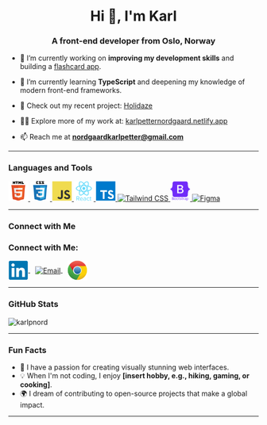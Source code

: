 <h1 align="center">Hi 👋, I'm Karl</h1>
<h3 align="center">A front-end developer from Oslo, Norway</h3>

- 🔭 I’m currently working on **improving my development skills** and building a [flashcard app](#).

- 🌱 I’m currently learning **TypeScript** and deepening my knowledge of modern front-end frameworks.

- 🚀 Check out my recent project: [Holidaze](https://holidaze-karlpnord.netlify.app/)  

- 👨‍💻 Explore more of my work at: [karlpetternordgaard.netlify.app](https://karlpnordportfolio.netlify.app/)  

- 📫 Reach me at **nordgaardkarlpetter@gmail.com**

---

### **Languages and Tools**
<p align="left">
  <!-- Existing tools -->
  <a href="https://developer.mozilla.org/en-US/docs/Web/HTML" target="_blank" rel="noreferrer">
    <img src="https://raw.githubusercontent.com/devicons/devicon/master/icons/html5/html5-original-wordmark.svg" alt="HTML5" width="40" height="40"/>
  </a>
  <a href="https://www.w3schools.com/css/" target="_blank" rel="noreferrer">
    <img src="https://raw.githubusercontent.com/devicons/devicon/master/icons/css3/css3-original-wordmark.svg" alt="CSS3" width="40" height="40"/>
  </a>
  <a href="https://developer.mozilla.org/en-US/docs/Web/JavaScript" target="_blank" rel="noreferrer">
    <img src="https://raw.githubusercontent.com/devicons/devicon/master/icons/javascript/javascript-original.svg" alt="JavaScript" width="40" height="40"/>
  </a>
  <!-- Updated tools -->
  <a href="https://reactjs.org/" target="_blank" rel="noreferrer">
    <img src="https://raw.githubusercontent.com/devicons/devicon/master/icons/react/react-original-wordmark.svg" alt="React" width="40" height="40"/>
  </a>
  <a href="https://www.typescriptlang.org/" target="_blank" rel="noreferrer">
    <img src="https://raw.githubusercontent.com/devicons/devicon/master/icons/typescript/typescript-original.svg" alt="TypeScript" width="40" height="40"/>
  </a>
  <a href="https://tailwindcss.com/" target="_blank" rel="noreferrer">
    <img src="https://www.vectorlogo.zone/logos/tailwindcss/tailwindcss-icon.svg" alt="Tailwind CSS" width="40" height="40"/>
  </a>
  <a href="https://getbootstrap.com" target="_blank" rel="noreferrer">
    <img src="https://raw.githubusercontent.com/devicons/devicon/master/icons/bootstrap/bootstrap-plain-wordmark.svg" alt="Bootstrap" width="40" height="40"/>
  </a>
  <a href="https://figma.com" target="_blank" rel="noreferrer">
    <img src="https://www.vectorlogo.zone/logos/figma/figma-icon.svg" alt="Figma" width="40" height="40"/>
  </a>
</p>

---

### **Connect with Me**
<h3 align="left">Connect with Me:</h3>
<p align="left">
  <a href="https://www.linkedin.com/in/karl-petter-n-560624137/" target="_blank" rel="noreferrer">
    <img align="center" src="https://raw.githubusercontent.com/devicons/devicon/master/icons/linkedin/linkedin-original.svg" alt="LinkedIn" height="40" width="40" />
  </a>
  <a href="mailto:nordgaardkarlpetter@gmail.com" target="_blank" rel="noreferrer">
    <img align="center" src="https://raw.githubusercontent.com/simple-icons/simple-icons/develop/icons/gmail.svg" alt="Email" height="40" width="40" style="margin-left: 10px;" />
  </a>
  <a href="https://karlpnordportfolio.netlify.app/" target="_blank" rel="noreferrer">
    <img align="center" src="https://raw.githubusercontent.com/devicons/devicon/master/icons/chrome/chrome-original.svg" alt="Portfolio" height="40" width="40" style="margin-left: 10px;" />
  </a>
</p>


---

### **GitHub Stats**
<p>
  <img align="center" src="https://github-readme-stats.vercel.app/api?username=karlpnord&show_icons=true&locale=en" alt="karlpnord" />
</p>

---

### **Fun Facts**
- 🎨 I have a passion for creating visually stunning web interfaces.
- 💡 When I'm not coding, I enjoy **[insert hobby, e.g., hiking, gaming, or cooking]**.
- 🌍 I dream of contributing to open-source projects that make a global impact.  

---

